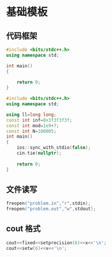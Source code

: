 # 基础模板

## 代码框架

```cpp
#include <bits/stdc++.h>
using namespace std;

int main()
{
	
	return 0;
}
```

```cpp
#include <bits/stdc++.h>
using namespace std;

using ll=long long;
const int inf=0x3f3f3f3f;
const int mod=1e9+7;
const int N=100005;
int main()
{
	ios::sync_with_stdio(false);
	cin.tie(nullptr);
	
	return 0;
}
```

## 文件读写

```cpp
freopen("problem.in","r",stdin);
freopen("problem.out","w",stdout);
```

## cout 格式

```cpp
cout<<fixed<<setprecision(6)<<x<<'\n';
cout<<setw(6)<<x<<'\n';
```
